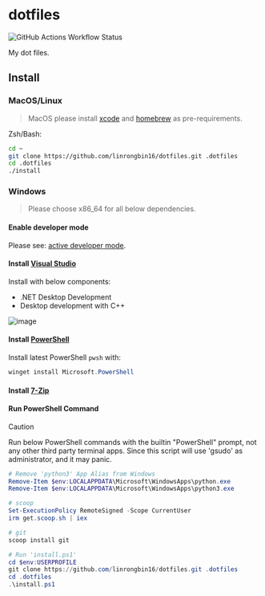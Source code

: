 # dotfiles

![GitHub Actions Workflow Status](https://img.shields.io/github/actions/workflow/status/linrongbin16/dotfiles/ci.yml?label=ci)

My dot files.

## Install

### MacOS/Linux

> MacOS please install [xcode](https://developer.apple.com/support/xcode/) and [homebrew](https://brew.sh/) as pre-requirements.

Zsh/Bash:

```bash
cd ~
git clone https://github.com/linrongbin16/dotfiles.git .dotfiles
cd .dotfiles
./install
```

### Windows

> Please choose x86_64 for all below dependencies.

#### Enable developer mode

Please see: [active developer mode](https://learn.microsoft.com/en-us/windows/apps/get-started/enable-your-device-for-development#activate-developer-mode).

#### Install [Visual Studio](https://www.visualstudio.com/)

Install with below components:

- .NET Desktop Development
- Desktop development with C++

![image](https://github.com/linrongbin16/lin.nvim/assets/6496887/bca811b5-8b1a-42c0-9283-c38e75f2f06a)

#### Install [PowerShell](https://github.com/PowerShell/PowerShell)

Install latest PowerShell `pwsh` with:

```powershell
winget install Microsoft.PowerShell
```

#### Install [7-Zip](https://www.7-zip.org/)

#### Run PowerShell Command

> [!CAUTION]
> Run below PowerShell commands with the builtin "PowerShell" prompt, not any other third party terminal apps.
> Since this script will use 'gsudo' as administrator, and it may panic.

```powershell
# Remove 'python3' App Alias from Windows
Remove-Item $env:LOCALAPPDATA\Microsoft\WindowsApps\python.exe
Remove-Item $env:LOCALAPPDATA\Microsoft\WindowsApps\python3.exe

# scoop
Set-ExecutionPolicy RemoteSigned -Scope CurrentUser
irm get.scoop.sh | iex

# git
scoop install git

# Run 'install.ps1'
cd $env:USERPROFILE
git clone https://github.com/linrongbin16/dotfiles.git .dotfiles
cd .dotfiles
.\install.ps1
```
